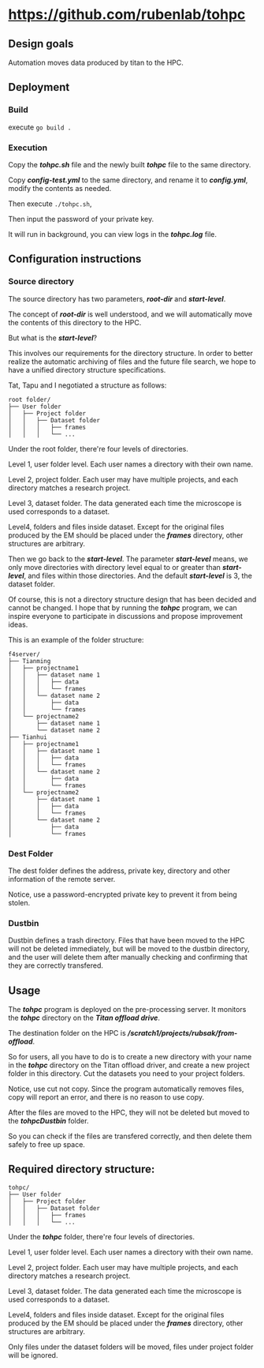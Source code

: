 # https://github.com/rubenlab/tohpc

## Design goals

Automation moves data produced by titan to the HPC.

## Deployment

### Build

execute `go build .`

### Execution

Copy the ***tohpc.sh*** file and the newly built ***tohpc*** file to the same directory.

Copy ***config-test.yml*** to the same directory, and rename it to ***config.yml***, modify the contents as needed.

Then execute `./tohpc.sh`,

Then input the password of your private key.

It will run in background, you can view logs in the  ***tohpc.log*** file.

## Configuration instructions

### Source directory

The source directory has two parameters, ***root-dir*** and ***start-level***.

The concept of ***root-dir*** is well understood, and we will automatically move the contents of this directory to the HPC.

But what is the ***start-level***?

This involves our requirements for the directory structure. In order to better realize the automatic archiving of files and the future file search, we hope to have a unified directory structure specifications.

Tat, Tapu and I negotiated a structure as follows:

```
root folder/
├── User folder
│   ├── Project folder
│   │   ├── Dataset folder
│   │   │   ├── frames
│   │   │   └── ...
```

Under the root folder, there're four levels of directories.

Level 1, user folder level. Each user names a directory with their own name.

Level 2, project folder. Each user may have multiple projects, and each directory matches a research project.

Level 3, dataset folder. The data generated each time the microscope is used corresponds to a dataset.

Level4, folders and files inside dataset. Except for the original files produced by the EM should be placed under the ***frames*** directory, other structures are arbitrary.

Then we go back to the ***start-level***. The parameter ***start-level*** means, we only move directories with directory level equal to or greater than ***start-level***, and files within those directories. And the default ***start-level*** is 3, the dataset folder.

Of course, this is not a directory structure design that has been decided and cannot be changed. I hope that by running the ***tohpc*** program, we can inspire everyone to participate in discussions and propose improvement ideas.

This is an example of the folder structure:
```
f4server/
├── Tianming
│   ├── projectname1
│   │   ├── dataset name 1
│   │   │   ├── data
│   │   │   └── frames
│   │   └── dataset name 2
│   │       ├── data
│   │       └── frames
│   └── projectname2
│       ├── dataset name 1
│       └── dataset name 2
├── Tianhui
│   ├── projectname1
│   │   ├── dataset name 1
│   │   │   ├── data
│   │   │   └── frames
│   │   └── dataset name 2
│   │       ├── data
│   │       └── frames
│   └── projectname2
│       ├── dataset name 1
│       │   ├── data
│       │   └── frames
│       └── dataset name 2
│           ├── data
│           └── frames
```

### Dest Folder

The dest folder defines the address, private key, directory and other information of the remote server.

Notice, use a password-encrypted private key to prevent it from being stolen.

### Dustbin

Dustbin defines a trash directory. Files that have been moved to the HPC will not be deleted immediately, but will be moved to the dustbin directory, and the user will delete them after manually checking and confirming that they are correctly transfered.

## Usage

The ***tohpc*** program is deployed on the pre-processing server. It monitors the ***tohpc*** directory on the ***Titan offload drive***.

The destination folder on the HPC is ***/scratch1/projects/rubsak/from-offload***.

So for users, all you have to do is to create a new directory with your name in the ***tohpc*** directory on the Titan offload driver, and create a new project folder in this directory. Cut the datasets you need to your project folders.

Notice, use cut not copy. Since the program automatically removes files, copy will report an error, and there is no reason to use copy.

After the files are moved to the HPC, they will not be deleted but moved to the ***tohpcDustbin*** folder.

So you can check if the files are transfered correctly, and then delete them safely to free up space.

## Required directory structure:

```
tohpc/
├── User folder
│   ├── Project folder
│   │   ├── Dataset folder
│   │   │   ├── frames
│   │   │   └── ...
```

Under the ***tohpc*** folder, there're four levels of directories.

Level 1, user folder level. Each user names a directory with their own name.

Level 2, project folder. Each user may have multiple projects, and each directory matches a research project.

Level 3, dataset folder. The data generated each time the microscope is used corresponds to a dataset.

Level4, folders and files inside dataset. Except for the original files produced by the EM should be placed under the ***frames*** directory, other structures are arbitrary.

Only files under the dataset folders will be moved, files under project folder will be ignored.